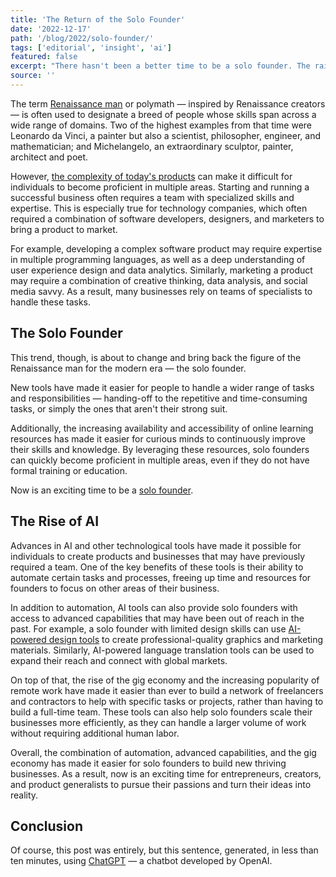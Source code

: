 ```yaml
---
title: 'The Return of the Solo Founder'
date: '2022-12-17'
path: '/blog/2022/solo-founder/'
tags: ['editorial', 'insight', 'ai']
featured: false
excerpt: "There hasn't been a better time to be a solo founder. The raise of AI-enabled tools will empower entrepreneurs and creators to build products that, in the past, would have required an entire team."
source: ''
---
```


The term [Renaissance man](https://en.wikipedia.org/wiki/Polymath#Renaissance_man) or polymath — inspired by Renaissance creators — is often used to designate a breed of people whose skills span across a wide range of domains. Two of the highest examples from that time were Leonardo da Vinci, a painter but also a scientist, philosopher, engineer, and mathematician; and Michelangelo, an extraordinary sculptor, painter, architect and poet.

However, [the complexity of today's products](/blog/2022/fat44) can make it difficult for individuals to become proficient in multiple areas. Starting and running a successful business often requires a team with specialized skills and expertise. This is especially true for technology companies, which often required a combination of software developers, designers, and marketers to bring a product to market.

For example, developing a complex software product may require expertise in multiple programming languages, as well as a deep understanding of user experience design and data analytics. Similarly, marketing a product may require a combination of creative thinking, data analysis, and social media savvy. As a result, many businesses rely on teams of specialists to handle these tasks.

## The Solo Founder

This trend, though, is about to change and bring back the figure of the Renaissance man for the modern era — the solo founder.

New tools have made it easier for people to handle a wider range of tasks and responsibilities — handing-off to the repetitive and time-consuming tasks, or simply the ones that aren't their strong suit.

Additionally, the increasing availability and accessibility of online learning resources has made it easier for curious minds to continuously improve their skills and knowledge. By leveraging these resources, solo founders can quickly become proficient in multiple areas, even if they do not have formal training or education.

Now is an exciting time to be a [solo founder](/blog/2020/generalists).

## The Rise of AI

Advances in AI and other technological tools have made it possible for individuals to create products and businesses that may have previously required a team. One of the key benefits of these tools is their ability to automate certain tasks and processes, freeing up time and resources for founders to focus on other areas of their business.

In addition to automation, AI tools can also provide solo founders with access to advanced capabilities that may have been out of reach in the past. For example, a solo founder with limited design skills can use [AI-powered design tools](https://stability.ai/) to create professional-quality graphics and marketing materials. Similarly, AI-powered language translation tools can be used to expand their reach and connect with global markets.

On top of that, the rise of the gig economy and the increasing popularity of remote work have made it easier than ever to build a network of freelancers and contractors to help with specific tasks or projects, rather than having to build a full-time team. These tools can also help solo founders scale their businesses more efficiently, as they can handle a larger volume of work without requiring additional human labor.

Overall, the combination of automation, advanced capabilities, and the gig economy has made it easier for solo founders to build new thriving businesses. As a result, now is an exciting time for entrepreneurs, creators, and product generalists to pursue their passions and turn their ideas into reality.

## Conclusion

Of course, this post was entirely, but this sentence, generated, in less than ten minutes, using [ChatGPT](https://openai.com/blog/chatgpt/) — a chatbot developed by OpenAI.
